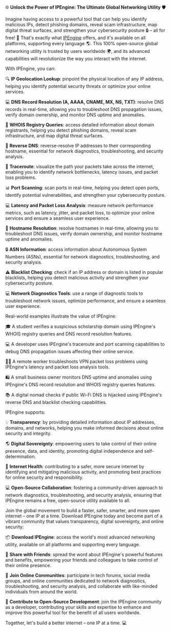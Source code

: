 🌐 **Unlock the Power of IPEngine: The Ultimate Global Networking Utility** 🛡️

Imagine having access to a powerful tool that can help you identify malicious IPs, detect phishing domains, reveal scam infrastructure, map digital threat surfaces, and strengthen your cybersecurity posture 🔒 – all for free! 🎁 That's exactly what [IPEngine](https://www.ipengine.xyz) offers, and it's available on all platforms, supporting every language 🌎. This 100% open-source global networking utility is trusted by users worldwide 🌍, and its advanced capabilities will revolutionize the way you interact with the internet.

With IPEngine, you can:

🔍 **IP Geolocation Lookup**: pinpoint the physical location of any IP address, helping you identify potential security threats or optimize your online services.

💻 **DNS Record Resolution (A, AAAA, CNAME, MX, NS, TXT)**: resolve DNS records in real-time, allowing you to troubleshoot DNS propagation issues, verify domain ownership, and monitor DNS uptime and anomalies.

📡 **WHOIS Registry Queries**: access detailed information about domain registrants, helping you detect phishing domains, reveal scam infrastructure, and map digital threat surfaces.

🔎 **Reverse DNS**: reverse-resolve IP addresses to their corresponding hostname, essential for network diagnostics, troubleshooting, and security analysis.

🚀 **Traceroute**: visualize the path your packets take across the internet, enabling you to identify network bottlenecks, latency issues, and packet loss problems.

📊 **Port Scanning**: scan ports in real-time, helping you detect open ports, identify potential vulnerabilities, and strengthen your cybersecurity posture.

💻 **Latency and Packet Loss Analysis**: measure network performance metrics, such as latency, jitter, and packet loss, to optimize your online services and ensure a seamless user experience.

📡 **Hostname Resolution**: resolve hostnames in real-time, allowing you to troubleshoot DNS issues, verify domain ownership, and monitor hostname uptime and anomalies.

🔒 **ASN Information**: access information about Autonomous System Numbers (ASNs), essential for network diagnostics, troubleshooting, and security analysis.

⚠️ **Blacklist Checking**: check if an IP address or domain is listed in popular blacklists, helping you detect malicious activity and strengthen your cybersecurity posture.

💻 **Network Diagnostics Tools**: use a range of diagnostic tools to troubleshoot network issues, optimize performance, and ensure a seamless user experience.

Real-world examples illustrate the value of IPEngine:

🎓 A student verifies a suspicious scholarship domain using IPEngine's WHOIS registry queries and DNS record resolution features.

💻 A developer uses IPEngine's traceroute and port scanning capabilities to debug DNS propagation issues affecting their online service.

🏃‍♂️ A remote worker troubleshoots VPN packet loss problems using IPEngine's latency and packet loss analysis tools.

🛍️ A small business owner monitors DNS uptime and anomalies using IPEngine's DNS record resolution and WHOIS registry queries features.

📚 A digital nomad checks if public Wi-Fi DNS is hijacked using IPEngine's reverse DNS and blacklist checking capabilities.

IPEngine supports:

💡 **Transparency**: by providing detailed information about IP addresses, domains, and networks, helping you make informed decisions about online security and integrity.

🌎 **Digital Sovereignty**: empowering users to take control of their online presence, data, and identity, promoting digital independence and self-determination.

🚀 **Internet Health**: contributing to a safer, more secure internet by identifying and mitigating malicious activity, and promoting best practices for online security and responsibility.

💻 **Open-Source Collaboration**: fostering a community-driven approach to network diagnostics, troubleshooting, and security analysis, ensuring that IPEngine remains a free, open-source utility available to all.

Join the global movement to build a faster, safer, smarter, and more open internet – one IP at a time. Download IPEngine today and become part of a vibrant community that values transparency, digital sovereignty, and online security:

📦 **Download IPEngine**: access the world's most advanced networking utility, available on all platforms and supporting every language.

👥 **Share with Friends**: spread the word about IPEngine's powerful features and benefits, empowering your friends and colleagues to take control of their online presence.

💬 **Join Online Communities**: participate in tech forums, social media groups, and online communities dedicated to network diagnostics, troubleshooting, and security analysis, and collaborate with like-minded individuals from around the world.

🚀 **Contribute to Open-Source Development**: join the IPEngine community as a developer, contributing your skills and expertise to enhance and improve this powerful tool for the benefit of all users worldwide.

Together, let's build a better internet – one IP at a time. 💻